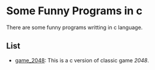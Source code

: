 # Some Funny Programs in c
There are some funny programs writting in c language.

## List
- [game_2048](https://github.com/un-knight/some-funny-programs-in-c/tree/master/game_2048): This is a c version of classic game *2048*.
